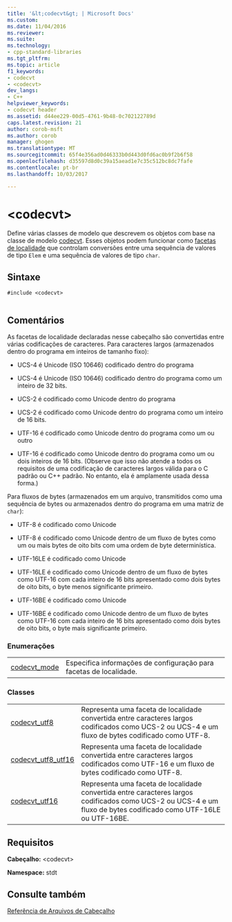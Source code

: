 ```yaml
---
title: '&lt;codecvt&gt; | Microsoft Docs'
ms.custom: 
ms.date: 11/04/2016
ms.reviewer: 
ms.suite: 
ms.technology:
- cpp-standard-libraries
ms.tgt_pltfrm: 
ms.topic: article
f1_keywords:
- codecvt
- <codecvt>
dev_langs:
- C++
helpviewer_keywords:
- codecvt header
ms.assetid: d44ee229-00d5-4761-9b48-0c702122789d
caps.latest.revision: 21
author: corob-msft
ms.author: corob
manager: ghogen
ms.translationtype: MT
ms.sourcegitcommit: 65f4e356ad0d46333b0d443d0fd6ac0b9f2b6f58
ms.openlocfilehash: d35597d8d0c39a15aead1e7c35c512bc8dc7fafe
ms.contentlocale: pt-br
ms.lasthandoff: 10/03/2017

---
```

# <a name="ltcodecvtgt"></a>&lt;codecvt&gt;
Define várias classes de modelo que descrevem os objetos com base na classe de modelo [codecvt](../standard-library/codecvt-class.md). Esses objetos podem funcionar como [facetas de localidade](../standard-library/locale-class.md#facet_class) que controlam conversões entre uma sequência de valores de tipo `Elem` e uma sequência de valores de tipo `char`.  
  
## <a name="syntax"></a>Sintaxe  
  
```  
#include <codecvt>  
  
```  
  
## <a name="remarks"></a>Comentários  
 As facetas de localidade declaradas nesse cabeçalho são convertidas entre várias codificações de caracteres. Para caracteres largos (armazenados dentro do programa em inteiros de tamanho fixo):  
  
-   UCS-4 é Unicode (ISO 10646) codificado dentro do programa  
  
-   UCS-4 é Unicode (ISO 10646) codificado dentro do programa como um inteiro de 32 bits.  
  
-   UCS-2 é codificado como Unicode dentro do programa  
  
-   UCS-2 é codificado como Unicode dentro do programa como um inteiro de 16 bits.  
  
-   UTF-16 é codificado como Unicode dentro do programa como um ou outro  
  
-   UTF-16 é codificado como Unicode dentro do programa como um ou dois inteiros de 16 bits. (Observe que isso não atende a todos os requisitos de uma codificação de caracteres largos válida para o C padrão ou C++ padrão. No entanto, ela é amplamente usada dessa forma.)  
  
 Para fluxos de bytes (armazenados em um arquivo, transmitidos como uma sequência de bytes ou armazenados dentro do programa em uma matriz de `char`):  
  
-   UTF-8 é codificado como Unicode  
  
-   UTF-8 é codificado como Unicode dentro de um fluxo de bytes como um ou mais bytes de oito bits com uma ordem de byte determinística.  
  
-   UTF-16LE é codificado como Unicode  
  
-   UTF-16LE é codificado como Unicode dentro de um fluxo de bytes como UTF-16 com cada inteiro de 16 bits apresentado como dois bytes de oito bits, o byte menos significante primeiro.  
  
-   UTF-16BE é codificado como Unicode  
  
-   UTF-16BE é codificado como Unicode dentro de um fluxo de bytes como UTF-16 com cada inteiro de 16 bits apresentado como dois bytes de oito bits, o byte mais significante primeiro.  
  
### <a name="enumerations"></a>Enumerações  
  
|||  
|-|-|  
|[codecvt_mode](../standard-library/codecvt-enums.md#codecvt_mode)|Especifica informações de configuração para facetas de localidade.|  
  
### <a name="classes"></a>Classes  
  
|||  
|-|-|  
|[codecvt_utf8](codecvt-utf8-class.md)|Representa uma faceta de localidade convertida entre caracteres largos codificados como UCS-2 ou UCS-4 e um fluxo de bytes codificado como UTF-8.|  
|[codecvt_utf8_utf16](codecvt-utf8-utf16-class.md)|Representa uma faceta de localidade convertida entre caracteres largos codificados como UTF-16 e um fluxo de bytes codificado como UTF-8.|  
|[codecvt_utf16](codecvt-utf16-class.md)|Representa uma faceta de localidade convertida entre caracteres largos codificados como UCS-2 ou UCS-4 e um fluxo de bytes codificado como UTF-16LE ou UTF-16BE.|  

  
## <a name="requirements"></a>Requisitos  
 **Cabeçalho:** \<codecvt>  
  
 **Namespace:** stdt  
  
## <a name="see-also"></a>Consulte também  
 [Referência de Arquivos de Cabeçalho](../standard-library/cpp-standard-library-header-files.md)





